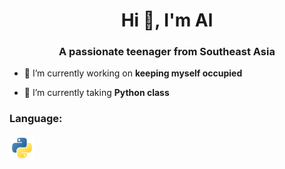 <h1 align="center">Hi 👋, I'm Al</h1>
<h3 align="center">A passionate teenager from Southeast Asia</h3>

- 🔭 I’m currently working on **keeping myself occupied**

- 🌱 I’m currently taking **Python class**


<p align="left">
</p>

<h3 align="left">Language:</h3>
<p align="left"> <a href="https://www.python.org" target="_blank" rel="noreferrer"> <img src="https://raw.githubusercontent.com/devicons/devicon/master/icons/python/python-original.svg" alt="python" width="40" height="40"/> </a> </p>
